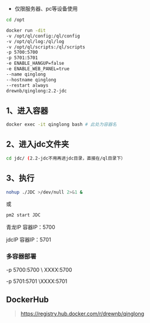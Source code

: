 * 仅限服务器、pc等设备使用

```sh
cd /opt
```

```sh
docker run -dit
-v /opt/ql/config:/ql/config
-v /opt/ql/log:/ql/log
-v /opt/ql/scripts:/ql/scripts
-p 5700:5700
-p 5701:5701
-e ENABLE_HANGUP=false
-e ENABLE_WEB_PANEL=true
--name qinglong
--hostname qinglong
--restart always
drewnb/qinglong:2.2-jdc
```

## 1、进入容器

```sh
docker exec -it qinglong bash # 此处为容器名
```

## 2、进入jdc文件夹

```sh
cd jdc/ (2.2-jdc不用再进jdc目录，直接在/ql目录下）
```

## 3、执行

```sh
nohup ./JDC >/dev/null 2>&1 &
```

或

```sh
pm2 start JDC
```

青龙IP 容器IP：5700

jdcIP 容器IP：5701

### 多容器部署

-p 5700:5700 \ XXXX:5700

-p 5701:5701 \XXXX:5701

## DockerHub

> <https://registry.hub.docker.com/r/drewnb/qinglong>
